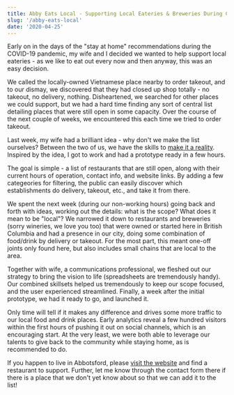 ```yaml
---
title: Abby Eats Local - Supporting Local Eateries & Breweries During COVID-19
slug: '/abby-eats-local'
date: '2020-04-25'
---
```

Early on in the days of the "stay at home" recommendations during the COVID-19 pandemic, my wife and I decided we wanted to help support local eateries - as we like to eat out every now and then anyway, this was an easy decision.

We called the locally-owned Vietnamese place nearby to order takeout, and to our dismay, we discovered that they had closed up shop totally - no takeout, no delivery, nothing. Disheartened, we searched for other places we could support, but we had a hard time finding any sort of central list detailing places that were still open in some capacity. Over the course of the next couple of weeks, we encountered this each time we tried to order takeout.

Last week, my wife had a brilliant idea - why don't we make the list ourselves? Between the two of us, we have the skills to [make it a reality](https://abbyeatslocal.com). Inspired by the idea, I got to work and had a prototype ready in a few hours.

The goal is simple - a list of restaurants that are still open, along with their current hours of operation, contact info, and website links. By adding a few categeories for filtering, the public can easily discover which establishments do delivery, takeout, etc., and take it from there.

We spent the next week (during our non-working hours) going back and forth with ideas, working out the details: what is the scope?  What does it mean to be "local"? We narrowed it down to restaurants and breweries (sorry wineries, we love you too) that were owned or started here in British Columbia and had a presence in our city, doing some combination of food/drink by delivery or takeout. For the most part, this meant one-off joints only found here, but also includes small chains that are local to the area.

Together with wife, a communications professional, we fleshed out our strategy to bring the vision to life (spreadsheets are tremendously handy). Our combined skillsets helped us tremendously to keep our scope focused, and the user experienced streamlined. Finally, a week after the initial prototype, we had it ready to go, and launched it.

Only time will tell if it makes any difference and drives some more traffic to our local food and drink places. Early analytics reveal a few hundred visitors within the first hours of pushing it out on social channels, which is an encouraging start. At the very least, we were both able to leverage our talents to give back to the community while staying home, as is recommended to do.

If you happen to live in Abbotsford, please [visit the website](https://abbyeatslocal.com) and find a restaurant to support. Further, let me know through the contact form there if there is a place that we don't yet know about so that we can add it to the list!
